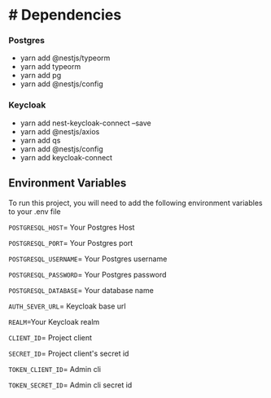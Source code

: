 # # Dependencies

### Postgres

- yarn add @nestjs/typeorm
- yarn add typeorm
- yarn add pg
- yarn add @nestjs/config

### Keycloak

- yarn add nest-keycloak-connect –save
- yarn add @nestjs/axios
- yarn add qs
- yarn add @nestjs/config
- yarn add keycloak-connect

## Environment Variables

To run this project, you will need to add the following environment variables to your .env file

`POSTGRESQL_HOST`= Your Postgres Host

`POSTGRESQL_PORT`= Your Postgres port

`POSTGRESQL_USERNAME`= Your Postgres username

`POSTGRESQL_PASSWORD`= Your Postgres password

`POSTGRESQL_DATABASE`= Your database name

`AUTH_SEVER_URL`= Keycloak base url

`REALM`=Your Keycloak realm

`CLIENT_ID`= Project client

`SECRET_ID`= Project client's secret id

`TOKEN_CLIENT_ID`= Admin cli

`TOKEN_SECRET_ID`= Admin cli secret id
